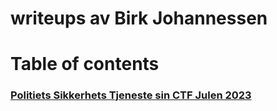 # writeups av Birk Johannessen

# Table of contents

### [Politiets Sikkerhets Tjeneste sin CTF Julen 2023](https://github.com/BirkJohannessen/writeups/blob/master/p26e-julekalender-2023/README.md)

